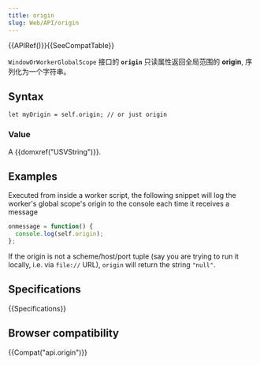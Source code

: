 ```yaml
---
title: origin
slug: Web/API/origin
---
```


{{APIRef()}}{{SeeCompatTable}}

`WindowOrWorkerGlobalScope` 接口的 **`origin`** 只读属性返回全局范围的 **origin**, 序列化为一个字符串。

## Syntax

```plain
let myOrigin = self.origin; // or just origin
```

### Value

A {{domxref("USVString")}}.

## Examples

Executed from inside a worker script, the following snippet will log the worker's global scope's origin to the console each time it receives a message

```js
onmessage = function() {
  console.log(self.origin);
};
```

If the origin is not a scheme/host/port tuple (say you are trying to run it locally, i.e. via `file://` URL), `origin` will return the string `"null"`.

## Specifications

{{Specifications}}

## Browser compatibility

{{Compat("api.origin")}}
